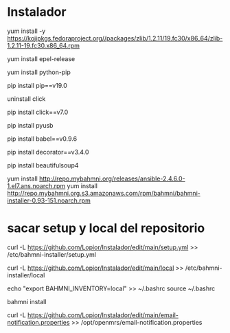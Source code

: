 # Instalador

yum install -y https://kojipkgs.fedoraproject.org//packages/zlib/1.2.11/19.fc30/x86_64/zlib-1.2.11-19.fc30.x86_64.rpm

yum install epel-release

yum install python-pip

pip install pip==v19.0

uninstall click

pip install click==v7.0

pip install pyusb

pip install babel==v0.9.6

pip install decorator==v3.4.0

pip install beautifulsoup4

yum install http://repo.mybahmni.org/releases/ansible-2.4.6.0-1.el7.ans.noarch.rpm
yum install http://repo.mybahmni.org.s3.amazonaws.com/rpm/bahmni/bahmni-installer-0.93-151.noarch.rpm

# sacar setup y local del repositorio

curl -L https://github.com/Lopior/Instalador/edit/main/setup.yml >> /etc/bahmni-installer/setup.yml

curl -L https://github.com/Lopior/Instalador/edit/main/local >> /etc/bahmni-installer/local

echo "export BAHMNI_INVENTORY=local" >> ~/.bashrc
source ~/.bashrc

bahmni install 

curl -L https://github.com/Lopior/Instalador/edit/main/email-notification.properties >> /opt/openmrs/email-notification.properties


